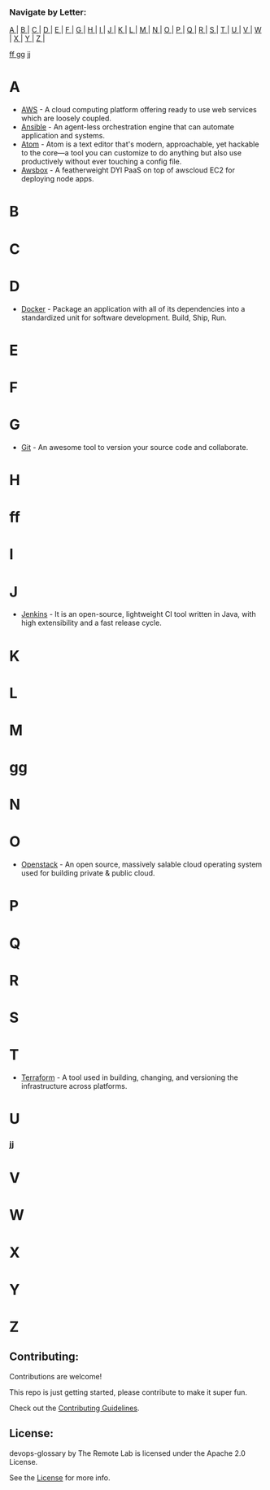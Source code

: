 ### Navigate by Letter:
[ A ](#a) | [ B ](#b) | [ C ](#c) | [ D ](#d) | [ E ](#e) | [ F ](#f) | [ G ](#g) | [ H ](#h) | [ I ](#i) | [ J ](#j) | [ K ](#k) | [ L ](#l) | [ M ](#m) | [ N ](#n) | [ O ](#o) | [ P ](#p) | [ Q ](#q) | [ R ](#r) | [ S ](#s) | [ T ](#t) | [ U ](#u) | [ V ](#v) | [ W ](#w) | [ X ](#x) | [ Y ](#y) | [ Z ](#z) |

[ ff ]( #ff )
[gg](#gg)
[jj](#jj)

# A
 - [AWS](https://aws.amazon.com) - A cloud computing platform offering ready to use web services which are loosely coupled.
 - [Ansible](http://www.ansible.com/) - An agent-less orchestration engine that can automate application and systems.
 - [Atom](https://atom.io/) - Atom is a text editor that's modern, approachable, yet hackable to the core—a tool you can customize to do anything but also use productively without ever touching a config file.
 - [Awsbox](http://awsbox.org/) - A featherweight DYI PaaS on top of awscloud EC2 for deploying node apps.

# B

# C

# D
 - [Docker](https://www.docker.com/) - Package an application with all of its dependencies into a standardized unit for software development. Build, Ship, Run.

# E

# F

# G
 - [Git](https://git-scm.com/) - An awesome tool to version your source code and collaborate.

# H
# ff

# I

# J
 - [Jenkins](https://jenkins-ci.org/) - It is an open-source, lightweight CI tool written in Java, with high extensibility and a fast release cycle.

# K

# L
 
# M
 
 
# gg
# N
 
# O
 - [Openstack](https://www.openstack.org/) - An open source, massively salable cloud operating system used for building private & public cloud.

# P
 
# Q

# R
 
# S
 
# T
 - [Terraform](https://www.terraform.io/) - A tool used in building, changing, and versioning the infrastructure across platforms.

# U

### jj

# V
 
# W

# X

# Y

# Z


## Contributing:

Contributions are welcome!

This repo is just getting started, please contribute to make it super fun.

Check out the [Contributing Guidelines](https://github.com/theremotelab/devops-glossary/blob/master/CONTRIBUTING.md).

## License:

devops-glossary by The Remote Lab is licensed under the Apache 2.0 License.

See the [License](https://github.com/TheRemoteLab/devops-glossary/blob/master/LICENSE) for more info.
